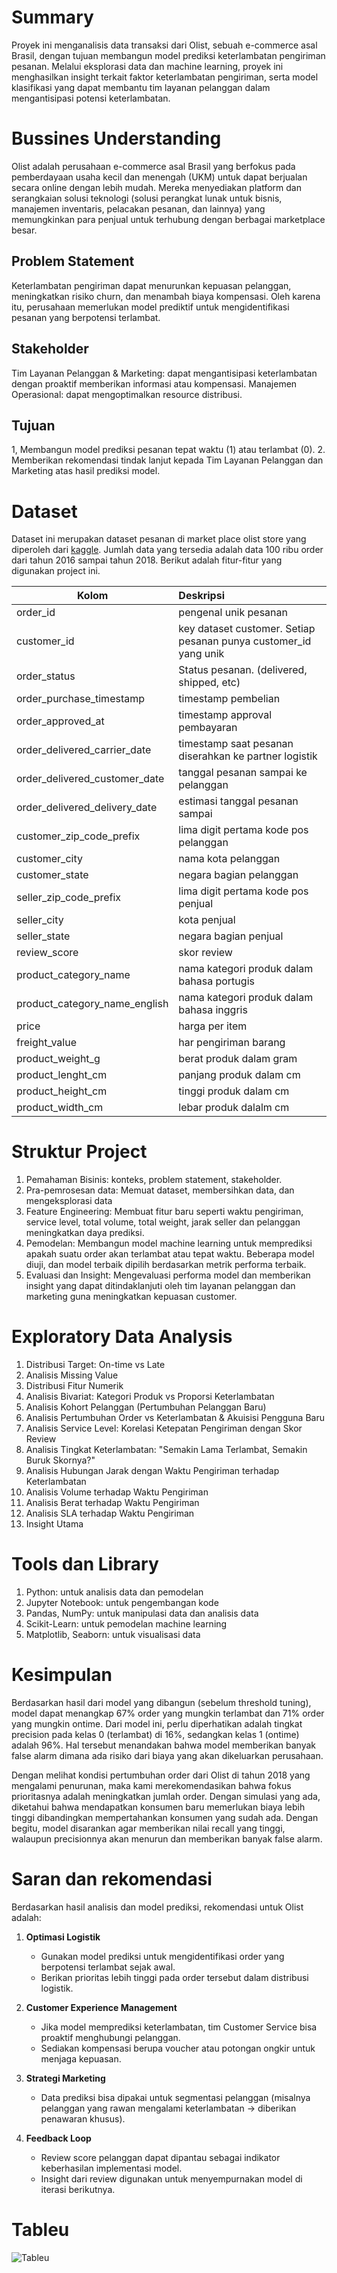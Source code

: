 # Summary
Proyek ini menganalisis data transaksi dari Olist, sebuah e-commerce asal Brasil, dengan tujuan membangun model prediksi keterlambatan pengiriman pesanan.
Melalui eksplorasi data dan machine learning, proyek ini menghasilkan insight terkait faktor keterlambatan pengiriman, serta model klasifikasi yang dapat membantu tim layanan pelanggan dalam mengantisipasi potensi keterlambatan.

# Bussines Understanding
Olist adalah perusahaan e-commerce asal Brasil yang berfokus pada pemberdayaan usaha kecil dan menengah (UKM) untuk dapat berjualan secara online dengan lebih mudah. Mereka menyediakan platform dan serangkaian solusi teknologi (solusi perangkat lunak untuk bisnis, 
manajemen inventaris, pelacakan pesanan, dan lainnya)  yang memungkinkan para penjual untuk terhubung dengan berbagai marketplace besar.

## Problem Statement
Keterlambatan pengiriman dapat menurunkan kepuasan pelanggan, meningkatkan risiko churn, dan menambah biaya kompensasi. Oleh karena itu, perusahaan memerlukan model prediktif untuk mengidentifikasi pesanan yang berpotensi terlambat.

## Stakeholder
Tim Layanan Pelanggan & Marketing: dapat mengantisipasi keterlambatan dengan proaktif memberikan informasi atau kompensasi.
Manajemen Operasional: dapat mengoptimalkan resource distribusi.

## Tujuan
1, Membangun model prediksi pesanan tepat waktu (1) atau terlambat (0).
2. Memberikan rekomendasi tindak lanjut kepada Tim Layanan Pelanggan dan Marketing atas hasil prediksi model.

# Dataset
Dataset ini merupakan dataset pesanan di market place olist store yang diperoleh dari [kaggle](https://www.kaggle.com/datasets/olistbr/brazilian-ecommerce?select=olist_customers_dataset.csv). Jumlah data yang tersedia adalah data 100 ribu order dari tahun 2016 sampai tahun 2018. Berikut adalah fitur-fitur yang digunakan project ini.

|Kolom |Deskripsi|
|-----|:-----|
|order_id|pengenal unik pesanan|
|customer_id|key dataset customer. Setiap pesanan punya customer_id yang unik|
|order_status|Status pesanan. (delivered, shipped, etc)|
|order_purchase_timestamp|timestamp pembelian|
|order_approved_at|timestamp approval pembayaran|
|order_delivered_carrier_date|timestamp saat pesanan diserahkan ke partner logistik|
|order_delivered_customer_date|tanggal pesanan sampai ke pelanggan|
|order_delivered_delivery_date|estimasi tanggal pesanan sampai|
|customer_zip_code_prefix|lima digit pertama kode pos pelanggan|
|customer_city|nama kota pelanggan|
|customer_state|negara bagian pelanggan|
|seller_zip_code_prefix|lima digit pertama kode pos penjual|
|seller_city|kota penjual|
|seller_state|negara bagian penjual|
|review_score|skor review|
|product_category_name|nama kategori produk dalam bahasa portugis|
|product_category_name_english|nama kategori produk dalam bahasa inggris|
|price|harga per item|
|freight_value|har pengiriman barang|
|product_weight_g|berat produk dalam gram|
|product_lenght_cm|panjang produk dalam cm|
|product_height_cm|tinggi produk dalam cm|
|product_width_cm|lebar produk dalalm cm|

# Struktur Project
1. Pemahaman Bisinis:  konteks, problem statement, stakeholder.
2. Pra-pemrosesan data: Memuat dataset, membersihkan data, dan mengeksplorasi data 
3. Feature Engineering: Membuat fitur baru seperti waktu pengiriman, service level, total volume, total weight, jarak seller dan pelanggan meningkatkan daya prediksi.
4. Pemodelan: Membangun model machine learning untuk memprediksi apakah suatu order akan terlambat atau tepat waktu. Beberapa model diuji, dan model terbaik dipilih berdasarkan metrik performa terbaik.
5. Evaluasi dan Insight: Mengevaluasi performa model dan memberikan insight yang dapat ditindaklanjuti oleh tim layanan pelanggan dan marketing guna meningkatkan kepuasan customer.

# Exploratory Data Analysis
1. Distribusi Target: On-time vs Late
2. Analisis Missing Value
3. Distribusi Fitur Numerik
4. Analisis Bivariat: Kategori Produk vs Proporsi Keterlambatan
5. Analisis Kohort Pelanggan (Pertumbuhan Pelanggan Baru)
6. Analisis Pertumbuhan Order vs Keterlambatan & Akuisisi Pengguna Baru
7. Analisis Service Level: Korelasi Ketepatan Pengiriman dengan Skor Review
8. Analisis Tingkat Keterlambatan: "Semakin Lama Terlambat, Semakin Buruk Skornya?"
9. Analisis Hubungan Jarak dengan Waktu Pengiriman terhadap Keterlambatan
10. Analisis Volume terhadap Waktu Pengiriman
11. Analisis Berat terhadap Waktu Pengiriman
12. Analisis SLA terhadap Waktu Pengiriman
13. Insight Utama

# Tools dan Library
1. Python: untuk analisis data dan pemodelan
2. Jupyter Notebook: untuk pengembangan kode
3. Pandas, NumPy: untuk manipulasi data dan analisis data
4. Scikit-Learn: untuk pemodelan machine learning
5. Matplotlib, Seaborn: untuk visualisasi data

# Kesimpulan
Berdasarkan hasil dari model yang dibangun (sebelum threshold tuning), model dapat menangkap 67% order yang mungkin terlambat dan 71% order yang mungkin ontime. Dari model ini, perlu diperhatikan adalah tingkat precision pada kelas 0 (terlambat) di 16%, sedangkan kelas 1 (ontime) adalah 96%. Hal tersebut menandakan bahwa model memberikan banyak false alarm dimana ada risiko dari biaya yang akan dikeluarkan perusahaan.

Dengan melihat kondisi pertumbuhan order dari Olist di tahun 2018 yang mengalami penurunan, maka kami merekomendasikan bahwa fokus prioritasnya adalah meningkatkan jumlah order. Dengan simulasi yang ada, diketahui bahwa mendapatkan konsumen baru memerlukan biaya lebih tinggi dibandingkan mempertahankan konsumen yang sudah ada. Dengan begitu, model disarankan agar memberikan nilai recall yang tinggi, walaupun precisionnya akan menurun dan memberikan banyak false alarm.

# Saran dan rekomendasi

Berdasarkan hasil analisis dan model prediksi, rekomendasi untuk Olist adalah:

1. **Optimasi Logistik**  
   - Gunakan model prediksi untuk mengidentifikasi order yang berpotensi terlambat sejak awal.  
   - Berikan prioritas lebih tinggi pada order tersebut dalam distribusi logistik.

2. **Customer Experience Management**  
   - Jika model memprediksi keterlambatan, tim Customer Service bisa proaktif menghubungi pelanggan.  
   - Sediakan kompensasi berupa voucher atau potongan ongkir untuk menjaga kepuasan.

3. **Strategi Marketing**  
   - Data prediksi bisa dipakai untuk segmentasi pelanggan (misalnya pelanggan yang rawan mengalami keterlambatan → diberikan penawaran khusus).  

4. **Feedback Loop**  
   - Review score pelanggan dapat dipantau sebagai indikator keberhasilan implementasi model.  
   - Insight dari review digunakan untuk menyempurnakan model di iterasi berikutnya.

# Tableu
![Tableu](https://github.com/user-attachments/assets/4dd428cf-94d9-483e-ab55-764d3b2bbed7)




